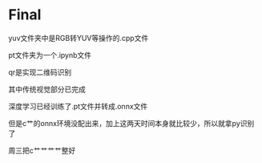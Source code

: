 # Final

yuv文件夹中是RGB转YUV等操作的.cpp文件


pt文件夹为一个.ipynb文件


qr是实现二维码识别

其中传统视觉部分已完成

深度学习已经训练了.pt文件并转成.onnx文件

但是c艹的onnx环境没配出来，加上这两天时间本身就比较少，所以就拿py识别了

周三把c艹艹艹艹整好
